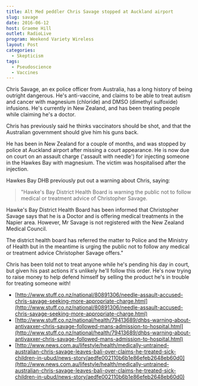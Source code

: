 ```yaml
---
title: Alt Med peddler Chris Savage stopped at Auckland airport
slug: savage
date: 2016-06-12
host: Graeme Hill
outlet: RadioLive
program: Weekend Variety Wireless
layout: Post
categories:
  - Skepticism
tags:
  - Pseudoscience
  - Vaccines
---
```


Chris Savage, an ex police officer from Australia, has a long history of being outright dangerous. He's anti-vaccine, and claims to be able to treat autism and cancer with magnesium (chloride) and DMSO (dimethyl sulfoxide) infusions. He's currently in New Zealand, and has been treating people while claiming he's a doctor.

<!-- more -->

Chris has previously said he thinks vaccinators should be shot, and that the Australian government should give him his guns back.

He has been in New Zealand for a couple of months, and was stopped by police at Auckland airport after missing a court appearance. He is now due on court on an assault charge ('assault with needle') for injecting someone in the Hawkes Bay with magnesium. The victim was hospitalised after the injection.

Hawkes Bay DHB previously put out a warning about Chris, saying:

> "Hawke's Bay District Health Board is warning the public not to follow medical or treatment advice of Christopher Savage.

Hawke's Bay District Health Board has been informed that Christopher Savage says that he is a Doctor and is offering medical treatments in the Napier area. However, Mr Savage is not registered with the New Zealand Medical Council.

The district health board has referred the matter to Police and the Ministry of Health but in the meantime is urging the public not to follow any medical or treatment advice Christopher Savage offers."

Chris has been told not to treat anyone while he's pending his day in court, but given his past actions it's unlikely he'll follow this order. He's now trying to raise money to help defend himself by selling the product he's in trouble for treating someone with!

- [http://www.stuff.co.nz/national/80891306/needle-assault-accused-chris-savage-seeking-more-appropriate-charge.html](http://www.stuff.co.nz/national/80891306/needle-assault-accused-chris-savage-seeking-more-appropriate-charge.html)
- [http://www.stuff.co.nz/national/health/79413689/dhbs-warning-about-antivaxxer-chris-savage-followed-mans-admission-to-hospital.html](http://www.stuff.co.nz/national/health/79413689/dhbs-warning-about-antivaxxer-chris-savage-followed-mans-admission-to-hospital.html)
- [http://www.news.com.au/lifestyle/health/medically-untrained-australian-chris-savage-leaves-bali-over-claims-he-treated-sick-children-in-ubud/news-story/aedfe002110b6b1e86efeb2648eb60d0](http://www.news.com.au/lifestyle/health/medically-untrained-australian-chris-savage-leaves-bali-over-claims-he-treated-sick-children-in-ubud/news-story/aedfe002110b6b1e86efeb2648eb60d0)
